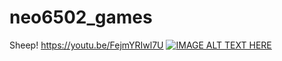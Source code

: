 # neo6502_games

Sheep! https://youtu.be/FejmYRIwl7U
[![IMAGE ALT TEXT HERE](https://youtu.be/FejmYRIwl7U)](https://youtu.be/FejmYRIwl7U)
